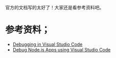 官方的文档写的太好了！大家还是看参考资料吧。

# 参考资料；

-   [Debugging in Visual Studio Code](https://code.visualstudio.com/docs/editor/debugging)
-   [Debug Node.js Apps using Visual Studio Code](https://code.visualstudio.com/docs/nodejs/nodejs-debugging)
